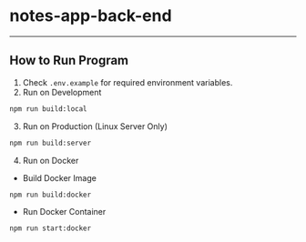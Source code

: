 # notes-app-back-end

---

## How to Run Program

1. Check `.env.example` for required environment variables.
2. Run on Development

```bash
npm run build:local
```

3. Run on Production (Linux Server Only)

```bash
npm run build:server
```

4. Run on Docker

- Build Docker Image
```bash
npm run build:docker
```

- Run Docker Container
```bash
npm run start:docker
```
